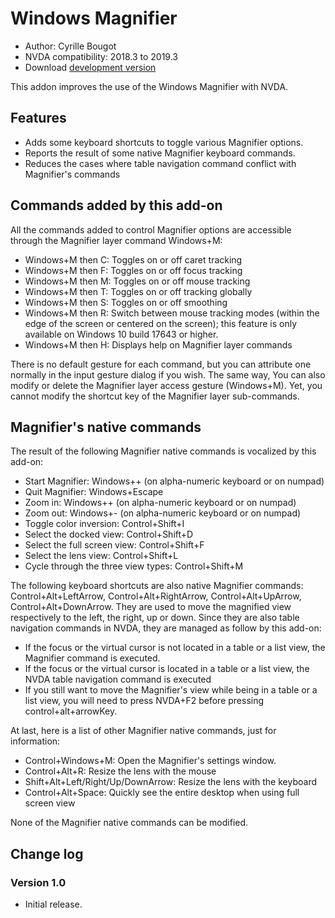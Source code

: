 # Windows Magnifier

* Author: Cyrille Bougot
* NVDA compatibility: 2018.3 to 2019.3
* Download [development version][2]

This addon improves the use of the Windows Magnifier with NVDA.


## Features

* Adds some keyboard shortcuts to toggle various Magnifier options.
* Reports the result of some native Magnifier keyboard commands.
* Reduces the cases where table navigation command conflict with Magnifier's commands


## Commands added by this add-on

All the commands added to control Magnifier options are accessible through the Magnifier layer command Windows+M:

* Windows+M then C: Toggles on or off caret tracking
* Windows+M then F: Toggles on or off focus tracking
* Windows+M then M: Toggles on or off mouse tracking
* Windows+M then T: Toggles on or off tracking globally
* Windows+M then S: Toggles on or off smoothing
* Windows+M then R: Switch between mouse tracking modes (within the edge of the screen or centered on the screen); this feature is only available on Windows 10 build 17643 or higher.
* Windows+M then H: Displays help on Magnifier layer commands

There is no default gesture for each command, but you can attribute one normally in the input gesture dialog if you wish. The same way, You can also modify or delete the Magnifier layer access gesture (Windows+M). Yet, you cannot modify the shortcut key of the Magnifier layer sub-commands.


## Magnifier's native commands

The result of the following Magnifier native commands is vocalized by this add-on:

* Start Magnifier: Windows++ (on alpha-numeric keyboard or on numpad)
* Quit Magnifier: Windows+Escape
* Zoom in: Windows++ (on alpha-numeric keyboard or on numpad)
* Zoom out: Windows+- (on alpha-numeric keyboard or on numpad)
* Toggle color inversion: Control+Shift+I
* Select the docked view: Control+Shift+D
* Select the full screen view: Control+Shift+F
* Select the lens view: Control+Shift+L
* Cycle through the three view types: Control+Shift+M

The following keyboard shortcuts are also native Magnifier commands: Control+Alt+LeftArrow, Control+Alt+RightArrow, Control+Alt+UpArrow, Control+Alt+DownArrow. They are used to move the magnified view respectively to the left, the right, up or down. Since they are also table navigation commands in NVDA, they are managed as follow by this add-on:

* If the focus or the virtual cursor is not located in a table or a list view, the Magnifier command is executed.
* If the focus or the virtual cursor is located in a table or a list view, the NVDA table navigation command is executed
* If you still want to move the Magnifier's view while being in a table or a list view, you will need to press NVDA+F2 before pressing control+alt+arrowKey.


At last, here is a list of other Magnifier native commands, just for information:

* Control+Windows+M: Open the Magnifier's settings window.
* Control+Alt+R: Resize the lens with the mouse
* Shift+Alt+Left/Right/Up/DownArrow: Resize the lens with the keyboard
* Control+Alt+Space: Quickly see the entire desktop when using full screen view

None of the Magnifier native commands can be modified.


## Change log

### Version 1.0

* Initial release.

[2]: https://github.com/CyrilleB79/winMag/releases/download/V1.0-dev-20200127/winMag-1.0-dev-20200127.nvda-addon
